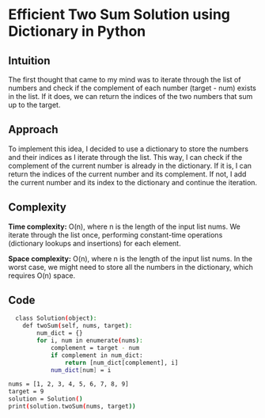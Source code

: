 
# Efficient Two Sum Solution using Dictionary in Python



## Intuition

The first thought that came to my mind was to iterate through the list of numbers and check if the complement of each number (target - num) exists in the list. If it does, we can return the indices of the two numbers that sum up to the target.


## Approach

To implement this idea, I decided to use a dictionary to store the numbers and their indices as I iterate through the list. This way, I can check if the complement of the current number is already in the dictionary. If it is, I can return the indices of the current number and its complement. If not, I add the current number and its index to the dictionary and continue the iteration.
## Complexity


**Time complexity:** O(n), where n is the length of the input list nums. We iterate through the list once, performing constant-time operations (dictionary lookups and insertions) for each element.


**Space complexity:** O(n), where n is the length of the input list nums. In the worst case, we might need to store all the numbers in the dictionary, which requires O(n) space.
## Code


```bash
  class Solution(object):
    def twoSum(self, nums, target):
        num_dict = {}
        for i, num in enumerate(nums):
            complement = target - num
            if complement in num_dict:
                return [num_dict[complement], i]
            num_dict[num] = i

nums = [1, 2, 3, 4, 5, 6, 7, 8, 9]
target = 9
solution = Solution()
print(solution.twoSum(nums, target))
```

